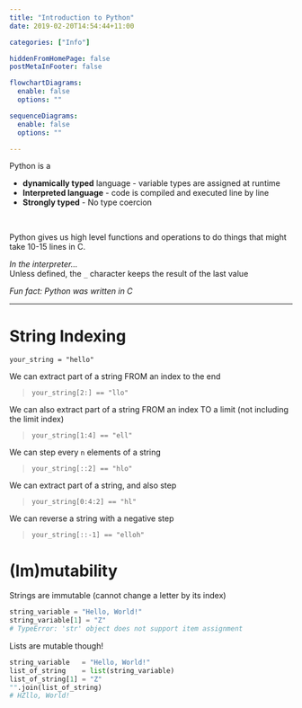 ```yaml
---
title: "Introduction to Python"
date: 2019-02-20T14:54:44+11:00

categories: ["Info"]

hiddenFromHomePage: false
postMetaInFooter: false

flowchartDiagrams:
  enable: false
  options: ""

sequenceDiagrams: 
  enable: false
  options: ""

---
```


Python is a

* **dynamically typed** language - variable types are assigned at runtime
* **Interpreted language** - code is compiled and executed line by line 
* **Strongly typed** - No type coercion


&nbsp;  

Python gives us high level functions and operations to do things that might take 10-15 lines in C.

_In the interpreter..._  
Unless defined, the `_` character keeps the result of the last value

_Fun fact: Python was written in C_

---

# String Indexing
`your_string = "hello"`

We can extract part of a string FROM an index to the end  
> `your_string[2:] == "llo"`

We can also extract part of a string FROM an index TO a limit (not including the limit index)  
> `your_string[1:4] == "ell"`

We can step every `n` elements of a string  
> `your_string[::2] == "hlo"`

We can extract part of a string, and also step  
> `your_string[0:4:2] == "hl"`

We can reverse a string with a negative step  
> `your_string[::-1] == "elloh"`

# (Im)mutability
Strings are immutable (cannot change a letter by its index)
```python
string_variable = "Hello, World!"
string_variable[1] = "Z"
# TypeError: 'str' object does not support item assignment
```

Lists are mutable though!
```python
string_variable   = "Hello, World!"
list_of_string    = list(string_variable)
list_of_string[1] = "Z"
"".join(list_of_string)
# HZllo, World!
```
